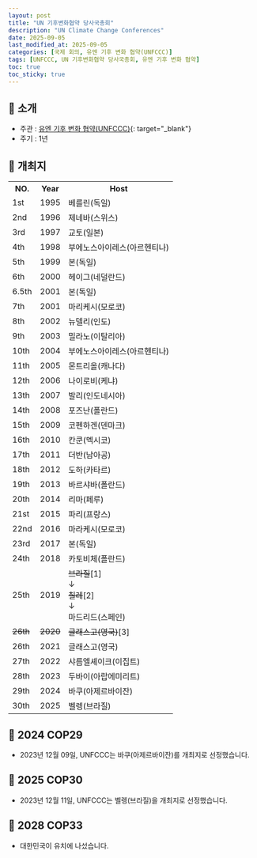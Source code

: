 ```yaml
---
layout: post
title: "UN 기후변화협약 당사국총회"
description: "UN Climate Change Conferences"
date: 2025-09-05
last_modified_at: 2025-09-05
categories: [국제 회의, 유엔 기후 변화 협약(UNFCCC)]
tags: [UNFCCC, UN 기후변화협약 당사국총회, 유엔 기후 변화 협약]
toc: true
toc_sticky: true
---
```

## 📜 소개
* 주관 : [유엔 기후 변화 협약(UNFCCC)](https://unfccc.int/){: target="_blank"}
* 주기 : 1년

## 📜 개최지

<html>

<head>
    <meta charset="UTF-8">
</head>

<body>
    <table>
        <tr class="header-row">
            <th class="col-no">NO.</th>
            <th class="col-year">Year</th>
            <th class="col-host">Host</th>
        </tr>
        <tr>
            <td>1st</td>
            <td>1995</td>
            <td>베를린(독일)</td>
        </tr>
        <tr>
            <td>2nd</td>
            <td>1996</td>
            <td>제네바(스위스)</td>
        </tr>
        <tr>
            <td>3rd</td>
            <td>1997</td>
            <td>교토(일본)</td>
        </tr>
        <tr>
            <td>4th</td>
            <td>1998</td>
            <td>부에노스아이레스(아르헨티나)</td>
        </tr>
        <tr>
            <td>5th</td>
            <td>1999</td>
            <td>본(독일)</td>
        </tr>
        <tr>
            <td>6th</td>
            <td>2000</td>
            <td>헤이그(네덜란드)</td>
        </tr>
        <tr>
            <td>6.5th</td>
            <td>2001</td>
            <td>본(독일)</td>
        </tr>
        <tr>
            <td>7th</td>
            <td>2001</td>
            <td>마리케시(모로코)</td>
        </tr>
        <tr>
            <td>8th</td>
            <td>2002</td>
            <td>뉴델리(인도)</td>
        </tr>
        <tr>
            <td>9th</td>
            <td>2003</td>
            <td>밀라노(이탈리아)</td>
        </tr>
        <tr>
            <td>10th</td>
            <td>2004</td>
            <td>부에노스아이레스(아르헨티나)</td>
        </tr>
        <tr>
            <td>11th</td>
            <td>2005</td>
            <td>몬트리올(캐나다)</td>
        </tr>
        <tr>
            <td>12th</td>
            <td>2006</td>
            <td>나이로비(케냐)</td>
        </tr>
        <tr>
            <td>13th</td>
            <td>2007</td>
            <td>발리(인도네시아)</td>
        </tr>
        <tr>
            <td>14th</td>
            <td>2008</td>
            <td>포즈난(폴란드)</td>
        </tr>
        <tr>
            <td>15th</td>
            <td>2009</td>
            <td>코펜하겐(덴마크)</td>
        </tr>
        <tr>
            <td>16th</td>
            <td>2010</td>
            <td>칸쿤(멕시코)</td>
        </tr>
        <tr>
            <td>17th</td>
            <td>2011</td>
            <td>더반(남아공)</td>
        </tr>
        <tr>
            <td>18th</td>
            <td>2012</td>
            <td>도하(카타르)</td>
        </tr>
        <tr>
            <td>19th</td>
            <td>2013</td>
            <td>바르샤바(폴란드)</td>
        </tr>
        <tr>
            <td>20th</td>
            <td>2014</td>
            <td>리마(페루)</td>
        </tr>
        <tr>
            <td>21st</td>
            <td>2015</td>
            <td>파리(프랑스)</td>
        </tr>
        <tr>
            <td>22nd</td>
            <td>2016</td>
            <td>마라케시(모로코)</td>
        </tr>
        <tr>
            <td>23rd</td>
            <td>2017</td>
            <td>본(독일)</td>
        </tr>
        <tr>
            <td>24th</td>
            <td>2018</td>
            <td>카토비체(폴란드)</td>
        </tr>
        <tr>
            <td>25th</td>
            <td>2019</td>
            <td><del>브라질</del><span class="footnote-link" data-note="경제적 이유로 인한 개최 철회">[1]</span><br>↓<br><del>칠레</del><span class="footnote-link" data-note="2019년 칠레 반정부 시위로 인한 개최 철회">[2]</span><br>↓<br>마드리드(스페인)</td>
        </tr>
        <tr>
            <td><del>26th</del></td>
            <td><del>2020</del></td>
            <td><del>글래스고(영국)</del><span class="footnote-link" data-note="코로나19 범유행으로 인한 1년 연기">[3]</span></td>
        </tr>
        <tr>
            <td>26th</td>
            <td>2021</td>
            <td>글래스고(영국)</td>
        </tr>
        <tr>
            <td>27th</td>
            <td>2022</td>
            <td>샤름엘셰이크(이집트)</td>
        </tr>
        <tr>
            <td>28th</td>
            <td>2023</td>
            <td>두바이(아랍에미리트)</td>
        </tr>
        <tr>
            <td>29th</td>
            <td>2024</td>
            <td>바쿠(아제르바이잔)</td>
        </tr>
        <tr>
            <td>30th</td>
            <td>2025</td>
            <td>벨렝(브라질)</td>
        </tr>
    </table>
</body>

</html>

## 📜 2024 COP29
* 2023년 12월 09일, UNFCCC는 바쿠(아제르바이잔)를 개최지로 선정했습니다.

## 📜 2025 COP30
* 2023년 12월 11일, UNFCCC는 벨렝(브라질)을 개최지로 선정했습니다.

## 📜 2028 COP33
* 대한민국이 유치에 나섰습니다.
